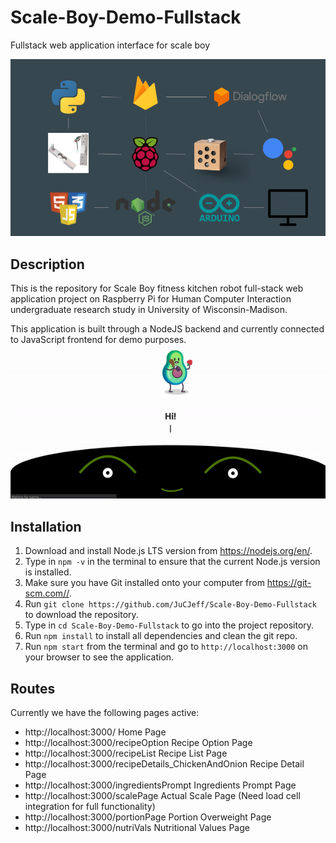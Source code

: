 # Scale-Boy-Demo-Fullstack
Fullstack web application interface for scale boy

![Alt text](/public/images/Project_Components.png?raw=true "Home Page Image")

## Description
This is the repository for Scale Boy fitness kitchen robot full-stack web application project on Raspberry Pi for Human Computer Interaction undergraduate research study in University of Wisconsin-Madison.

This application is built through a NodeJS backend and currently connected to JavaScript frontend for demo purposes.
![Alt text](/public/images/Home_Page.gif?raw=true "Home Page Image")

## Installation

1.  Download and install Node.js LTS version from https://nodejs.org/en/.
2.  Type in `npm -v` in the terminal to ensure that the current Node.js version is installed.
3.  Make sure you have Git installed onto your computer from https://git-scm.com//.
4.  Run `git clone https://github.com/JuCJeff/Scale-Boy-Demo-Fullstack` to download the repository.
5.  Type in `cd Scale-Boy-Demo-Fullstack` to go into the project repository.
6.  Run `npm install` to install all dependencies and clean the git repo.
7.  Run `npm start` from the terminal and go to `http://localhost:3000` on your browser to see the application. 

## Routes
Currently we have the following pages active:

- http://localhost:3000/ Home Page
- http://localhost:3000/recipeOption Recipe Option Page
- http://localhost:3000/recipeList Recipe List Page
- http://localhost:3000/recipeDetails_ChickenAndOnion Recipe Detail Page
- http://localhost:3000/ingredientsPrompt Ingredients Prompt Page
- http://localhost:3000/scalePage Actual Scale Page (Need load cell integration for full functionality)
- http://localhost:3000/portionPage Portion Overweight Page
- http://localhost:3000/nutriVals Nutritional Values Page
